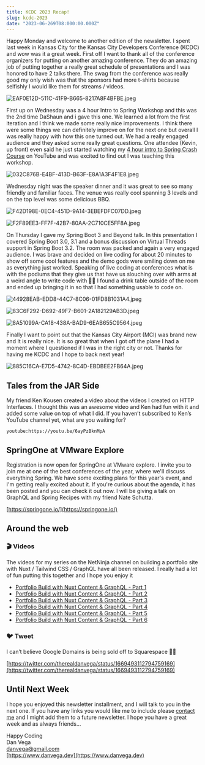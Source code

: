 ```yaml
---
title: KCDC 2023 Recap!
slug: kcdc-2023
date: "2023-06-269T08:000:00.000Z"
---
```


Happy Monday and welcome to another edition of the newsletter. I spent last week in Kansas City for the Kansas City Developers Conference (KCDC) and wow was it a great week. First off I want to thank all of the conference organizers for putting on another amazing conference. They do an amazing job of putting together a really great schedule of presentations and I was honored to have 2 talks there. The swag from the conference was really good my only wish was that the sponsors had more t-shirts because selfishly I would like them for streams / videos.

![EAF0E12D-511C-41F9-B665-8217A8F4BFBE.jpeg](./EAF0E12D-511C-41F9-B665-8217A8F4BFBE.jpeg)

First up on Wednesday was a 4 hour Intro to Spring Workshop and this was the 2nd time DaShaun and i gave this one. We learned a lot from the first iteration and I think we made some really nice improvements. I think there were some things we can definitely improve on for the next one but overall I was really happy with how this one turned out. We had a really engaged audience and they asked some really great questions. One attendee (Kevin, up front) even said he just started watching my [4 hour intro to Spring Crash Course](https://youtu.be/UgX5lgv4uVM) on YouTube and was excited to find out I was teaching this workshop.

![032C876B-E4BF-413D-B63F-E8A1A3F4F1E8.jpeg](./032C876B-E4BF-413D-B63F-E8A1A3F4F1E8.jpeg)

Wednesday night was the speaker dinner and it was great to see so many friendly and familiar faces. The venue was really cool spanning 3 levels and on the top level was some delicious BBQ.

![F42D198E-0EC4-451D-9A14-3EBEFDFC07DD.jpeg](./F42D198E-0EC4-451D-9A14-3EBEFDFC07DD.jpeg)

![F2F89EE3-FF7F-42B7-80AA-2C710CE5FF8A.jpeg](./F2F89EE3-FF7F-42B7-80AA-2C710CE5FF8A.jpeg)

On Thursday I gave my Spring Boot 3 and Beyond talk. In this presentation I covered Spring Boot 3.0, 3.1 and a bonus discussion on Virtual Threads support in Spring Boot 3.2. The room was packed and again a very engaged audience. I was brave and decided on live coding for about 20 minutes to show off some cool features and the demo gods were smiling down on me as everything just worked. Speaking of live coding at conferences what is with the podiums that they give us that have us slouching over with arms at a weird angle to write code with 🤦‍♂️ I found a drink table outside of the room and ended up bringing it in so that I had something usable to code on.

![44928EAB-EDD8-44C7-8C06-01FD8B1031A4.jpeg](./44928EAB-EDD8-44C7-8C06-01FD8B1031A4.jpeg)

![83C6F292-D692-49F7-B601-2A182129AB3D.jpeg](./83C6F292-D692-49F7-B601-2A182129AB3D.jpeg)

![8A51099A-CA18-438A-BAD9-6EAB655C9564.jpeg](./8A51099A-CA18-438A-BAD9-6EAB655C9564.jpeg)

Finally I want to point out that the Kansas City Airport (MCI) was brand new and It is really nice. It is so great that when I got off the plane I had a moment where I questioned if I was in the right city or not. Thanks for having me KCDC and I hope to back next year!

![885C16CA-E7D5-4742-8C4D-EBDBEE2FB64A.jpeg](KCDC%20430907aa9497432f86fa37a60f5593e5/885C16CA-E7D5-4742-8C4D-EBDBEE2FB64A.jpeg)

## Tales from the JAR Side

My friend Ken Kousen created a video about the videos I created on HTTP Interfaces. I thought this was an awesome video and Ken had fun with it and added some value on top of what I did. If you haven’t subscribed to Ken’s YouTube channel yet, what are you waiting for?

`youtube:https://youtu.be/6ayPzBknMpA`

## SpringOne at VMware Explore

Registration is now open for SpringOne at VMware explore. I invite you to join me at one of the best conferences of the year, where we'll discuss everything Spring. We have some exciting plans for this year's event, and I'm getting really excited about it. If you're curious about the agenda, it has been posted and you can check it out now. I will be giving a talk on GraphQL and Spring Recipes with my friend Nate Schutta.

[https://springone.io/](https://springone.io/)

## Around the web

### 🎬 Videos

The videos for my series on the NetNinja channel on building a portfolio site with Nuxt / Tailwind CSS / GraphQL have all been released. I really had a lot of fun putting this together and I hope you enjoy it

- [Portfolio Build with Nuxt Content & GraphQL - Part 1](https://www.youtube.com/watch?v=b6b2yZZNG6Y&t=1s)
- [Portfolio Build with Nuxt Content & GraphQL - Part 2](https://www.youtube.com/watch?v=eXSVyfBLtnY&t=1s)
- [Portfolio Build with Nuxt Content & GraphQL - Part 3](https://www.youtube.com/watch?v=oh2KQqtJLhA&t=136s)
- [Portfolio Build with Nuxt Content & GraphQL - Part 4](https://www.youtube.com/watch?v=GXgWQN_NJnA&t=259s)
- [Portfolio Build with Nuxt Content & GraphQL - Part 5](https://www.youtube.com/watch?v=Vh357OVNSlo&t=373s)
- [Portfolio Build with Nuxt Content & GraphQL - Part 6](https://www.youtube.com/watch?v=R0hAI0qUvmk&t=9s)

### 🐦 Tweet

I can’t believe Google Domains is being sold off to Squarespace 🤦‍♂️

[https://twitter.com/therealdanvega/status/1669493112794759169](https://twitter.com/therealdanvega/status/1669493112794759169)

## Until Next Week

I hope you enjoyed this newsletter installment, and I will talk to you in the next one. If you have any links you would like me to include please [contact me](http://twitter.com/therealdanvega) and I might add them to a future newsletter. I hope you have a great week and as always friends...

Happy Coding<br/>
Dan Vega<br/>
danvega@gmail.com<br/>
[https://www.danvega.dev](https://www.danvega.dev)
